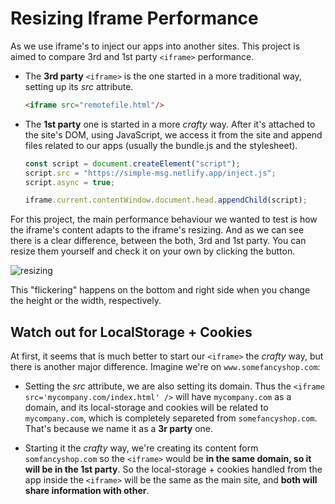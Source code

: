 # Resizing Iframe Performance

As we use iframe's to inject our apps into another sites. This project is aimed to compare 3rd and 1st party `<iframe>` performance. 

 - The **3rd party** `<iframe>` is the one started in a more traditional way, setting up its *src* attribute.
    ```HTML
    <iframe src="remotefile.html"/>
    ```
 - The **1st party** one is started in a more *crafty* way. After it's attached to the site's DOM, using JavaScript, we access it from the site and append files related to our apps (usually the bundle.js and the stylesheet).
    ```JavaScript
    const script = document.createElement("script");
    script.src = "https://simple-msg.netlify.app/inject.js";
    script.async = true;
    
    iframe.current.contentWindow.document.head.appendChild(script); 
    ```

For this project, the main performance behaviour we wanted to test is how the iframe's content adapts to the iframe's resizing. And as we can see there is a clear difference, between the both, 3rd and 1st party. You can resize them yourself and check it on your own by clicking the button. 

![resizing]('./public/resizing.gif')

This "flickering" happens on the bottom and right side when you change the height or the width, respectively. 

## Watch out for LocalStorage + Cookies

At first, it seems that is much better to start our `<iframe>` the *crafty* way, but there is another major difference. Imagine we're on `www.somefancyshop.com`:

- Setting the *src* attribute, we are also setting its domain. Thus the `<iframe src='mycompany.com/index.html' />` will have `mycompany.com` as a domain, and its local-storage and cookies will be related to `mycompany.com`, which is completely separeted from `somefancyshop.com`. That's because we name it as a **3r party** one.
  
- Starting it the *crafty* way, we're creating its content form `somfancyshop.com` so the `<iframe>` would be **in the same domain, so it will be in the 1st party**. So the local-storage + cookies handled from the app inside the `<iframe>` will be the same as the main site, and **both will share information with other**.


  
